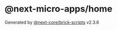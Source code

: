# @next-micro-apps/home

Generated by [@next-core/brick-scripts] v2.3.6

[@next-core/brick-scripts]: https://github.com/easyops-cn/next-core/tree/master/packages/brick-scripts
